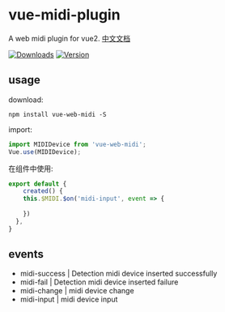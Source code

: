 # vue-midi-plugin
A web midi plugin for vue2. [中文文档](https://github.com/Musixise/vue-web-midi/blob/master/README_zh.md)

<p>
  <a href="https://www.npmjs.com/package/vue-web-midi"><img src="https://img.shields.io/npm/dm/vue-web-midi.svg" alt="Downloads"></a>
  <a href="https://www.npmjs.com/package/vue-web-midi"><img src="https://img.shields.io/npm/v/vue-web-midi.svg" alt="Version"></a>
  <br>
</p>


## usage
download:

```
npm install vue-web-midi -S
```
import:

```javascript
import MIDIDevice from 'vue-web-midi';
Vue.use(MIDIDevice);
```
在组件中使用:

```javascript
export default {
    created() {
    this.$MIDI.$on('midi-input', event => {
      
    })
  },
}
```
## events

+ midi-success | Detection midi device inserted successfully
+ midi-fail | Detection midi device inserted failure
+ midi-change | midi device change
+ midi-input | midi device input